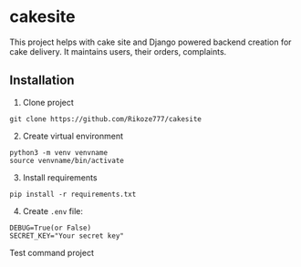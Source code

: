 # cakesite

This project helps with cake site and Django powered backend creation for cake delivery. It maintains users, their orders, complaints.

## Installation

1) Clone project
```
git clone https://github.com/Rikoze777/cakesite
```

2) Create virtual environment
```
python3 -m venv venvname
source venvname/bin/activate
```
3) Install requirements
```
pip install -r requirements.txt
```
4) Create `.env` file:
```
DEBUG=True(or False)
SECRET_KEY="Your secret key"
```

Test command project

